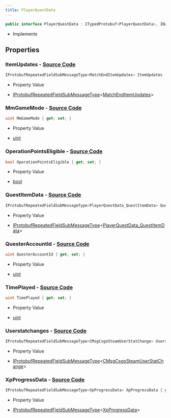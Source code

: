 ```yaml
---
title: PlayerQuestData
---
```


```csharp
public interface PlayerQuestData : ITypedProtobuf<PlayerQuestData>, INativeHandle
```

- Implements

## Properties

### **ItemUpdates** - [Source Code](https://github.com/swiftly-solution/swiftlys2/blob/main/managed/src/SwiftlyS2.Generated/Protobufs/Interfaces/PlayerQuestData.cs#L28)

```csharp
IProtobufRepeatedFieldSubMessageType<MatchEndItemUpdates> ItemUpdates { get; }
```

- Property Value

- [IProtobufRepeatedFieldSubMessageType](/docs/api/shared/netmessages/iprotobufrepeatedfieldsubmessagetype-1)<[MatchEndItemUpdates](/docs/api/shared/protobufdefinitions/matchenditemupdates)>

### **MmGameMode** - [Source Code](https://github.com/swiftly-solution/swiftlys2/blob/main/managed/src/SwiftlyS2.Generated/Protobufs/Interfaces/PlayerQuestData.cs#L25)

```csharp
uint MmGameMode { get; set; }
```

- Property Value

- [uint](https://learn.microsoft.com/dotnet/api/system.uint32)

### **OperationPointsEligible** - [Source Code](https://github.com/swiftly-solution/swiftlys2/blob/main/managed/src/SwiftlyS2.Generated/Protobufs/Interfaces/PlayerQuestData.cs#L31)

```csharp
bool OperationPointsEligible { get; set; }
```

- Property Value

- [bool](https://learn.microsoft.com/dotnet/api/system.boolean)

### **QuestItemData** - [Source Code](https://github.com/swiftly-solution/swiftlys2/blob/main/managed/src/SwiftlyS2.Generated/Protobufs/Interfaces/PlayerQuestData.cs#L16)

```csharp
IProtobufRepeatedFieldSubMessageType<PlayerQuestData_QuestItemData> QuestItemData { get; }
```

- Property Value

- [IProtobufRepeatedFieldSubMessageType](/docs/api/shared/netmessages/iprotobufrepeatedfieldsubmessagetype-1)<[PlayerQuestData_QuestItemData](/docs/api/shared/protobufdefinitions/playerquestdata_questitemdata)>

### **QuesterAccountId** - [Source Code](https://github.com/swiftly-solution/swiftlys2/blob/main/managed/src/SwiftlyS2.Generated/Protobufs/Interfaces/PlayerQuestData.cs#L13)

```csharp
uint QuesterAccountId { get; set; }
```

- Property Value

- [uint](https://learn.microsoft.com/dotnet/api/system.uint32)

### **TimePlayed** - [Source Code](https://github.com/swiftly-solution/swiftlys2/blob/main/managed/src/SwiftlyS2.Generated/Protobufs/Interfaces/PlayerQuestData.cs#L22)

```csharp
uint TimePlayed { get; set; }
```

- Property Value

- [uint](https://learn.microsoft.com/dotnet/api/system.uint32)

### **Userstatchanges** - [Source Code](https://github.com/swiftly-solution/swiftlys2/blob/main/managed/src/SwiftlyS2.Generated/Protobufs/Interfaces/PlayerQuestData.cs#L34)

```csharp
IProtobufRepeatedFieldSubMessageType<CMsgCsgoSteamUserStatChange> Userstatchanges { get; }
```

- Property Value

- [IProtobufRepeatedFieldSubMessageType](/docs/api/shared/netmessages/iprotobufrepeatedfieldsubmessagetype-1)<[CMsgCsgoSteamUserStatChange](/docs/api/shared/protobufdefinitions/cmsgcsgosteamuserstatchange)>

### **XpProgressData** - [Source Code](https://github.com/swiftly-solution/swiftlys2/blob/main/managed/src/SwiftlyS2.Generated/Protobufs/Interfaces/PlayerQuestData.cs#L19)

```csharp
IProtobufRepeatedFieldSubMessageType<XpProgressData> XpProgressData { get; }
```

- Property Value

- [IProtobufRepeatedFieldSubMessageType](/docs/api/shared/netmessages/iprotobufrepeatedfieldsubmessagetype-1)<[XpProgressData](/docs/api/shared/protobufdefinitions/xpprogressdata)>

